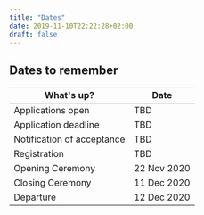 ```yaml
---
title: "Dates"
date: 2019-11-10T22:22:28+02:00
draft: false
---
```


## Dates to remember

What's up? | Date
--- | ---
Applications open | TBD
Application deadline | TBD
Notification of acceptance | TBD
Registration | TBD
Opening Ceremony | 22 Nov 2020
Closing Ceremony | 11 Dec 2020
Departure | 12 Dec 2020
